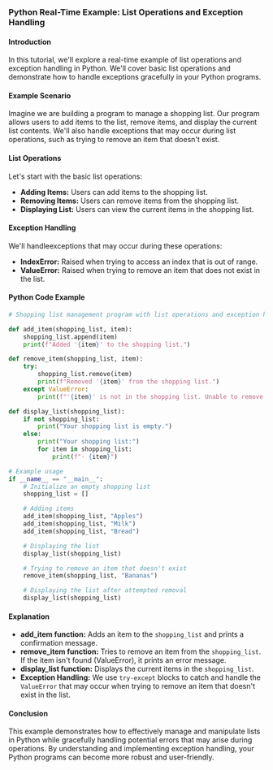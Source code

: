 ### Python Real-Time Example: List Operations and Exception Handling

#### Introduction
In this tutorial, we'll explore a real-time example of list operations and exception handling in Python. We'll cover basic list operations and demonstrate how to handle exceptions gracefully in your Python programs.

#### Example Scenario
Imagine we are building a program to manage a shopping list. Our program allows users to add items to the list, remove items, and display the current list contents. We'll also handle exceptions that may occur during list operations, such as trying to remove an item that doesn't exist.

#### List Operations
Let's start with the basic list operations:
- **Adding Items:** Users can add items to the shopping list.
- **Removing Items:** Users can remove items from the shopping list.
- **Displaying List:** Users can view the current items in the shopping list.

#### Exception Handling
We'll handleexceptions that may occur during these operations:
- **IndexError:** Raised when trying to access an index that is out of range.
- **ValueError:** Raised when trying to remove an item that does not exist in the list.

#### Python Code Example

```python
# Shopping list management program with list operations and exception handling

def add_item(shopping_list, item):
    shopping_list.append(item)
    print(f"Added '{item}' to the shopping list.")

def remove_item(shopping_list, item):
    try:
        shopping_list.remove(item)
        print(f"Removed '{item}' from the shopping list.")
    except ValueError:
        print(f"'{item}' is not in the shopping list. Unable to remove.")

def display_list(shopping_list):
    if not shopping_list:
        print("Your shopping list is empty.")
    else:
        print("Your shopping list:")
        for item in shopping_list:
            print(f"- {item}")

# Example usage
if __name__ == "__main__":
    # Initialize an empty shopping list
    shopping_list = []

    # Adding items
    add_item(shopping_list, "Apples")
    add_item(shopping_list, "Milk")
    add_item(shopping_list, "Bread")

    # Displaying the list
    display_list(shopping_list)

    # Trying to remove an item that doesn't exist
    remove_item(shopping_list, "Bananas")

    # Displaying the list after attempted removal
    display_list(shopping_list)
```

#### Explanation
- **add_item function:** Adds an item to the `shopping_list` and prints a confirmation message.
- **remove_item function:** Tries to remove an item from the `shopping_list`. If the item isn't found (ValueError), it prints an error message.
- **display_list function:** Displays the current items in the `shopping_list`.
- **Exception Handling:** We use `try-except` blocks to catch and handle the `ValueError` that may occur when trying to remove an item that doesn't exist in the list.


#### Conclusion
This example demonstrates how to effectively manage and manipulate lists in Python while gracefully handling potential errors that may arise during operations. By understanding and implementing exception handling, your Python programs can become more robust and user-friendly.
